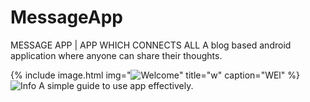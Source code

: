 # MessageApp
MESSAGE APP | APP WHICH CONNECTS ALL
A blog based android application where anyone can share their thoughts.
  
{% include image.html img="![Welcome](https://user-images.githubusercontent.com/60037249/94258578-ac346880-ff4a-11ea-94a8-2f0d36a2ae45.jpeg)" title="w" caption="WEl" %}
![Info](https://user-images.githubusercontent.com/60037249/94258988-6330e400-ff4b-11ea-8352-96427152f023.jpeg)
A simple guide to use app effectively.



